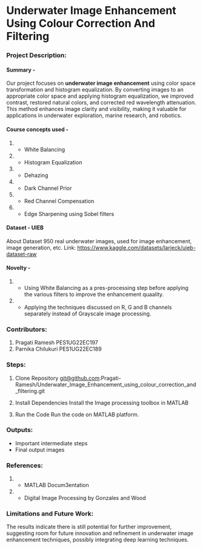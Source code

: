 # Underwater Image Enhancement Using Colour Correction And Filtering

### Project Description:
#### Summary -  
Our project focuses on **underwater image enhancement** using color space transformation and histogram equalization. By converting images to an appropriate color space and applying histogram equalization, we improved contrast, restored natural colors, and corrected red wavelength attenuation. This method enhances image clarity and visibility, making it valuable for applications in underwater exploration, marine research, and robotics.

#### Course concepts used - 
1. - White Balancing
2. - Histogram Equalization
3. - Dehazing
4. - Dark Channel Prior
5. - Red Channel Compensation
6. - Edge Sharpening using Sobel filters
   
#### Dataset - UIEB
About Dataset
950 real underwater images, used for image enhancement, image generation, etc.
Link: https://www.kaggle.com/datasets/larjeck/uieb-dataset-raw
#### Novelty - 
1. - Using White Balancing as a pres-processing step before applying the various filters to improve the enhancement quaality.
2. - Applying the techniques discussed on R, G and B channels separately instead of Grayscale image processing.
   
### Contributors:
1. Pragati Ramesh PES1UG22EC197
2. Parnika Chilukuri PES1UG22EC189

### Steps:
1. Clone Repository
 git@github.com:Pragati-Ramesh/Underwater_Image_Enhancement_using_colour_correction_and_filtering.git

2. Install Dependencies
 Install the Image processing toolbox in MATLAB

3. Run the Code
 Run the code on MATLAB platform.

### Outputs:
* Important intermediate steps
* Final output images 

### References:
1. - MATLAB Docum3entation
2. - Digital Image Processing by Gonzales and Wood
   
### Limitations and Future Work:
The results indicate there is still potential for further improvement, 
suggesting room for future innovation and refinement in underwater image enhancement 
techniques, possibly integrating deep learning techniques.
